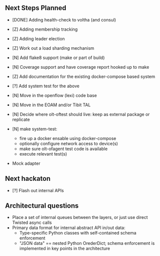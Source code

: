 ## Next Steps Planned

- [DONE] Adding health-check to voltha (and consul)
- [Z] Adding membership tracking
- [Z] Adding leader election
- [Z] Work out a load sharding mechanism

- [N] Add flake8 support (make or part of build)
- [N] Coverage support and have coverage report hooked up to make

- [Z] Add documentation for the existing docker-compose based system
- [?] Add system test for the above

- [N] Move in the openflow (lexi) code base
- [N] Move in the EOAM and/or Tibit TAL
- [N] Decide where olt-oftest should live: keep as external package
      or replicate

- [N] make system-test:
  - fire up a docker ensable using docker-compose
  - optionally configure network access to device(s)
  - make sure olt-ofagent test code is available
  - execute relevant test(s)

- Mock adapter


## Next hackaton

- [?] Flash out internal APIs


## Architectural questions

- Place a set of internal queues between the layers, or just use
  direct Twisted async calls
- Primary data format for internal abstract API in/out data:
  - Type-specific Python classes with self-contained schema enforcement
  - "JSON data" == nested Python OrederDict; schema enforcement is
    implemented in key points in the architecture


